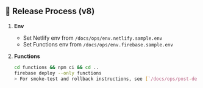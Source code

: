 ## 🚀 Release Process (v8)

1. **Env**
   - Set Netlify env from `/docs/ops/env.netlify.sample.env`
   - Set Functions env from `/docs/ops/env.firebase.sample.env`

2. **Functions**
   ```bash
   cd functions && npm ci && cd ..
   firebase deploy --only functions
   > For smoke-test and rollback instructions, see [`/docs/ops/post-deploy-checks.md`](docs/ops/post-deploy-checks.md)

